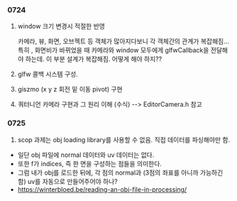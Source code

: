 
### 0724

1. window 크기 변경시 적절한 반영

   카메라, 뷰, 화면, 오브젝트 등 객체가 많아지다보니 각 객체간의 관계가 복잡해짐... 특히 , 화면비가 바뀌었을 때 카메라와 window 모두에게 glfwCallback을 전달해야 하는데.  이 부분 설계가 복잡해짐. 어떻게 해야 하지??
2. glfw 콜백 시스템 구성.
3. giszmo (x y z 회전 밑 이동 pivot) 구현
4. 쿼터니언 카메라 구현과 그 원리 이해 (수식) --> EditorCamera.h 참고

### 0725
1. scop 과제는 obj loading library를 사용할 수 없음.
   직접 데이터를 파싱해야만 함.

- 일단 obj 파일에 normal 데이터와 uv 데이터는 없다.
- 또한 f가 indices, 즉 한 면을 구성하는 점들을 의미한다.
- 그럼 내가 obj를 로드한 뒤에, 각 점의 normal과 (3점의 좌표를 아니까 가능하긴 함) uv를 자동으로 만들어주어야 하나?
- https://winterbloed.be/reading-an-obj-file-in-processing/